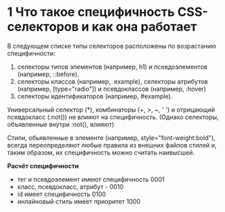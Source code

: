 # 1 Что такое специфичность CSS-селекторов и как она работает

В следующем списке типы селекторов расположены по возрастанию специфичности:

1. селекторы типов элементов (например, h1) и псевдоэлементов (например, ::before).
2. селекторы классов (например, .example), селекторы атрибутов (например, [type="radio"]) и псевдоклассов (например, :hover)
3. селекторы идентификаторов (например, #example).

Универсальный селектор (*), комбинаторы (+, >, ~, ' ') и отрицающий псевдокласс (:not()) не влияют на специфичность. (Однако селекторы, объявленные внутри :not(), влияют)

Стили, обьявленные в элементе (например, style="font-weight:bold"), всегда переопределяют любые правила из внешних файлов стилей и, таким образом, их специфичность можно считать наивысшей.

**Расчёт специфичности**

- тег и псевдоэлемент имеют специфичность 0001
- класс, псевдокласс, атрибут - 0010
- id имеет специфичность 0100
- инлайновый стиль имеет приоритет 1000
